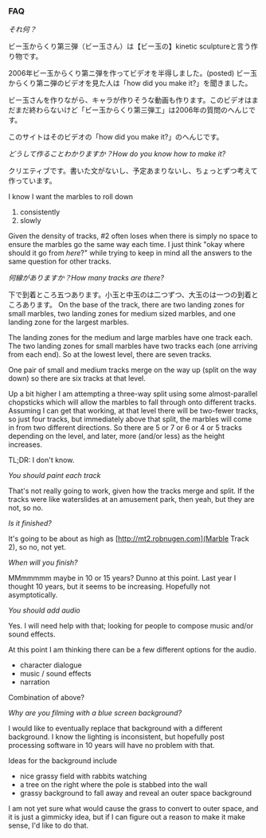 
###  FAQ

*それ何？*

ビー玉からくり第三弾（ビー玉さん）は【ビー玉の】kinetic sculptureと言う作り物です。

2006年ビー玉からくり第ニ弾を作ってビデオを半得しました。(posted)
ビー玉からくり第ニ弾のビデオを見た人は「how did you make it?」を聞きました。

ビー玉さんを作りながら、キャラが作りそうな動画も作ります。このビデオはまだまだ終わらないけど「ビー玉からくり第三弾工」は2006年の質問のへんじです。

このサイトはそのビデオの「how did you make it?」のへんじです。


*どうして作ることわかりますか？How do you know how to make it?*

クリエティブです。書いた文がないし、予定あまりないし、ちょっとずつ考えて作っています。

I know I want the marbles to roll down

1. consistently
2. slowly

Given the density of tracks, #2 often loses when there is simply no space to ensure the marbles go the same way each time.   I just think "okay where should it go from *here*?" while trying to keep in mind all the answers to the same question for other tracks.

*何線がありますか？How many tracks are there?*

下で到着ところ五つあります。小玉と中玉のは二つずつ、大玉のは一つの到着ところあります。
On the base of the track, there are two landing zones for small marbles, two landing zones for medium sized marbles, and one landing zone for the largest marbles.

The landing zones for the medium and large marbles have one track each.  The two landing zones for small marbles have two tracks each (one arriving from each end).  So at the lowest level, there are seven tracks.

One pair of small and medium tracks merge on the way up (split on the way down) so there are six tracks at that level.

Up a bit higher I am attempting a three-way split using some almost-parallel chopsticks which will allow the marbles to fall through onto different tracks.  Assuming I can get that working, at that level there will be two-fewer tracks, so just four tracks, but immediately above that split, the marbles will come in from two different directions.  So there are 5 or 7 or 6 or 4 or 5 tracks depending on the level, and later, more (and/or less) as the height increases.

TL;DR: I don't know.

*You should paint each track*

That's not really going to work, given how the tracks merge and split.  If the tracks were like waterslides at an amusement park, then yeah, but they are not, so no.

*Is it finished?*

It's going to be about as high as [http://mt2.robnugen.com](Marble Track 2), so no, not yet.

*When will you finish?*

MMmmmmm maybe in 10 or 15 years?  Dunno at this point.  Last year I thought 10 years, but it seems to be increasing.  Hopefully not asymptotically.

*You should add audio*

Yes.  I will need help with that; looking for people to compose music and/or sound effects.

At this point I am thinking there can be a few different options for the audio.

* character dialogue
* music / sound effects
* narration

Combination of above?

*Why are you filming with a blue screen background?*

I would like to eventually replace that background with a different background.  I know the lighting is inconsistent, but hopefully post processing software in 10 years will have no problem with that.

Ideas for the background include

* nice grassy field with rabbits watching
* a tree on the right where the pole is stabbed into the wall
* grassy background to fall away and reveal an outer space background

I am not yet sure what would cause the grass to convert to outer space, and it is just a gimmicky idea, but if I can figure out a reason to make it make sense, I'd like to do that.
